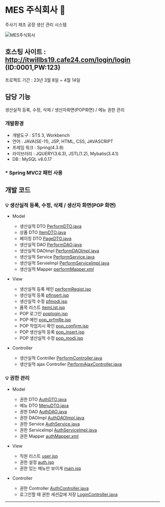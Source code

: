 # MES 주식회사 💉
주사기 제조 공장 생산 관리 시스템


![MES주식회사](BESimages/MES_main.PNG) 


## 호스팅 사이트 : http://itwillbs19.cafe24.com/login/login (ID:0001,PW:123)

프로젝트 기간 : 23년 3월 8일 ~ 4월 14일

## 담당 기능
생산실적 등록, 수정, 삭제 / 생산자화면(POP화면) / 메뉴 권한 관리

### 개발환경
* 개발도구 : STS 3, Workbench
* 언어 : JAVA(SE-11), JSP, HTML, CSS, JAVASCRIPT
* 프레임 워크 : Spring(4.3.8)
* 라이브러리 : JQUERY(3.6.3), JSTL(1.2), Mybatis(3.4.1)
* DB : MySQL v8.0.17

### * Spring MVC2 패턴 사용

## 개발 코드

### 💡 생산실적 등록, 수정, 삭제 / 생산자 화면(POP 화면)

* Model
  * 생산실적 DTO [PerformDTO.java](src/main/java/com/itwillbs/work/domain/PerformDTO.java)
  * 상품 DTO [ItemDTO.java](src/main/java/com/itwillbs/work/domain/ItemDTO.java)
  * 페이징 DTO [PageDTO.java](src/main/java/com/itwillbs/work/domain/PageDTO.java)
  * 생산실적 DAO [PerformDAO.java](src/main/java/com/itwillbs/work/dao/PerformDAO.java)
  * 생산실적 DAOImpl [PerformDAOImpl.java](src/main/java/com/itwillbs/work/dao/PerformDAOImpl.java)
  * 생산실적 Service [PerformService.java](src/main/java/com/itwillbs/work/service/PerformService.java)
  * 생산실적 ServieImpl [PerformServiceImpl.java](src/main/java/com/itwillbs/work/service/PerformServiceImpl.java)
  * 생산실적 Mapper [performMapper.xml](src/main/resources/mappers/performMapper.xml)
 
* View
  
  * 생산실적 등록 메인 [performRegist.jsp](src/main/webapp/WEB-INF/views/work/performRegist.jsp)
  * 생산실적 등록 [pfInsert.jsp](src/main/webapp/WEB-INF/views/work/pfInsert.jsp)
  * 생산실적 수정 [pfmodi.jsp](src/main/webapp/WEB-INF/views/work/pfmodi.jsp)
  * 품목 리스트 [itemList.jsp](src/main/webapp/WEB-INF/views/work/itemList.jsp)
  * POP 로그인 [poplogin.jsp](src/main/webapp/WEB-INF/views/work/poplogin.jsp)
  * POP 메인 [pop_prfmRe.jsp](src/main/webapp/WEB-INF/views/work/pop_prfmRe.jsp)
  * POP 작업지시 확인 [pop_confirm.jsp](src/main/webapp/WEB-INF/views/work/pop_confirm.jsp)
  * POP 생산실적 등록 [pop_insert.jsp](src/main/webapp/WEB-INF/views/work/pop_insert.jsp)
  * POP 생산실적 수정 [pop_modi.jsp](src/main/webapp/WEB-INF/views/work/pop_modi.jsp)
    
* Controller

  * 생산실적 Contriller [PerformController.java](src/main/java/com/itwillbs/work/controller/PerformController.java)
  * 생산실적 ajax Controller [PerformAjaxController.java](src/main/java/com/itwillbs/work/controller/PerformAjaxController.java)

### 💡 권한 관리

* Model
  * 권한 DTO [AuthDTO.java](src/main/java/com/itwillbs/auth/domain/AuthDTO.java)
  * 메뉴 DTO [MenuDTO.java](src/main/java/com/itwillbs/auth/domain/MenuDTO.java)
  * 권한 DAO [AuthDAO.java](src/main/java/com/itwillbs/auth/dao/AuthDAO.java)
  * 권한 DAOImpl [AuthDAOImpl.java](src/main/java/com/itwillbs/auth/dao/AuthDAOImpl.java)
  * 권한 Service [AuthService.java](src/main/java/com/itwillbs/auth/service/AuthService.java)
  * 권한 ServiceImpl [AuthServiceImpl.java](src/main/java/com/itwillbs/auth/service/AuthServiceImpl.java)
  * 권한 Mapper [authMapper.xml](src/main/resources/mappers/authMapper.xml)

* View
  *  직원 리스트 [user.jsp](src/main/webapp/WEB-INF/views/auth/user.jsp)
  *  권한 설정 [auth.jsp](src/main/webapp/WEB-INF/views/auth/auth.jsp)
  *  권한 있는 메뉴만 보이게 [main.jsp](src/main/webapp/WEB-INF/views/main/main.jsp)
  
* Controller
  * 권한 Controller [AuthController.java](src/main/java/com/itwillbs/auth/controller/AuthController.java)
  * 로그인할 때 권한 세션값에 저장 [LoginController.java](src/main/java/com/itwillbs/login/controller/LoginController.java#L56-L59)


---
